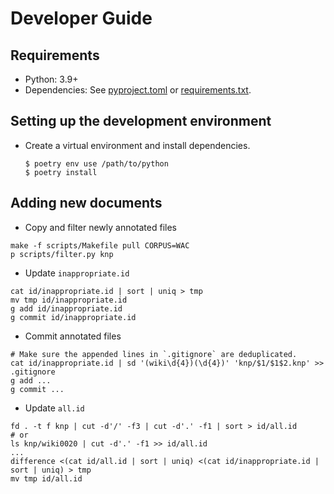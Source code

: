 # Developer Guide

## Requirements

- Python: 3.9+
- Dependencies: See [pyproject.toml](./pyproject.toml) or [requirements.txt](./requirements.txt).

## Setting up the development environment

- Create a virtual environment and install dependencies.
    ```shell
    $ poetry env use /path/to/python
    $ poetry install
    ```

## Adding new documents

- Copy and filter newly annotated files

```shell
make -f scripts/Makefile pull CORPUS=WAC
p scripts/filter.py knp
```

- Update `inappropriate.id`

```shell
cat id/inappropriate.id | sort | uniq > tmp
mv tmp id/inappropriate.id
g add id/inappropriate.id
g commit id/inappropriate.id
```

- Commit annotated files

```shell
# Make sure the appended lines in `.gitignore` are deduplicated.
cat id/inappropriate.id | sd '(wiki\d{4})(\d{4})' 'knp/$1/$1$2.knp' >> .gitignore
g add ...
g commit ...
```

- Update `all.id`

```shell
fd . -t f knp | cut -d'/' -f3 | cut -d'.' -f1 | sort > id/all.id
# or
ls knp/wiki0020 | cut -d'.' -f1 >> id/all.id
...
difference <(cat id/all.id | sort | uniq) <(cat id/inappropriate.id | sort | uniq) > tmp
mv tmp id/all.id
```
